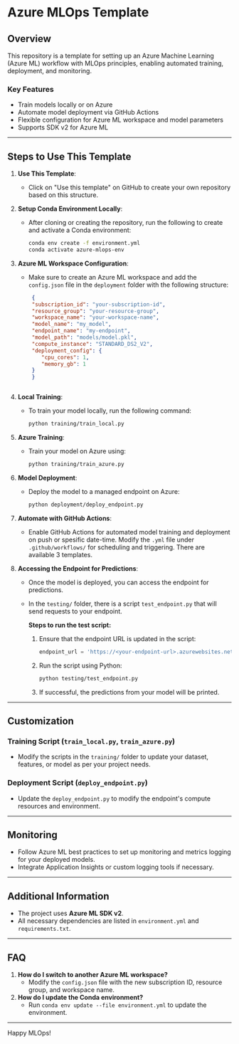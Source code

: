 # Azure MLOps Template

## Overview
This repository is a template for setting up an Azure Machine Learning (Azure ML) workflow with MLOps principles, enabling automated training, deployment, and monitoring.

### Key Features
- Train models locally or on Azure
- Automate model deployment via GitHub Actions
- Flexible configuration for Azure ML workspace and model parameters
- Supports SDK v2 for Azure ML

---

## Steps to Use This Template

1. **Use This Template**:
   - Click on "Use this template" on GitHub to create your own repository based on this structure.

2. **Setup Conda Environment Locally**:
   - After cloning or creating the repository, run the following to create and activate a Conda environment:
     ```bash
     conda env create -f environment.yml
     conda activate azure-mlops-env
     ```

3. **Azure ML Workspace Configuration**:
   - Make sure to create an Azure ML workspace and add the `config.json` file in the `deployment` folder with the following structure:
     ```json
      {   
      "subscription_id": "your-subscription-id",
      "resource_group": "your-resource-group",
      "workspace_name": "your-workspace-name",
      "model_name": "my_model",          
      "endpoint_name": "my-endpoint",    
      "model_path": "models/model.pkl", 
      "compute_instance": "STANDARD_DS2_V2", 
      "deployment_config": {
         "cpu_cores": 1,        
         "memory_gb": 1          
      }
      }
   ```

4. **Local Training**:
   - To train your model locally, run the following command:
     ```bash
     python training/train_local.py
     ```

5. **Azure Training**:
   - Train your model on Azure using:
     ```bash
     python training/train_azure.py
     ```

6. **Model Deployment**:
   - Deploy the model to a managed endpoint on Azure:
     ```bash
     python deployment/deploy_endpoint.py
     ```

7. **Automate with GitHub Actions**:
   - Enable GitHub Actions for automated model training and deployment on push or spesific date-time. Modify the `.yml` file under `.github/workflows/` for scheduling and triggering. There are available 3 templates. 

8. **Accessing the Endpoint for Predictions**:
   - Once the model is deployed, you can access the endpoint for predictions.
   - In the `testing/` folder, there is a script `test_endpoint.py` that will send requests to your endpoint.

     **Steps to run the test script:**
     1. Ensure that the endpoint URL is updated in the script:
        ```python
        endpoint_url = 'https://<your-endpoint-url>.azurewebsites.net/score'
        ```
     2. Run the script using Python:
        ```bash
        python testing/test_endpoint.py
        ```
     3. If successful, the predictions from your model will be printed.

---

## Customization

### Training Script (`train_local.py`, `train_azure.py`)
- Modify the scripts in the `training/` folder to update your dataset, features, or model as per your project needs.

### Deployment Script (`deploy_endpoint.py`)
- Update the `deploy_endpoint.py` to modify the endpoint's compute resources and environment.

---

## Monitoring
- Follow Azure ML best practices to set up monitoring and metrics logging for your deployed models.
- Integrate Application Insights or custom logging tools if necessary.

---

## Additional Information
- The project uses **Azure ML SDK v2**.
- All necessary dependencies are listed in `environment.yml` and `requirements.txt`.

---

## FAQ
1. **How do I switch to another Azure ML workspace?**
   - Modify the `config.json` file with the new subscription ID, resource group, and workspace name.
2. **How do I update the Conda environment?**
   - Run `conda env update --file environment.yml` to update the environment.

---

Happy MLOps!
